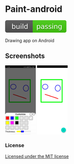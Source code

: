 # Paint-android
![Build](https://github.com/kirdmiv/TODO/blob/master/.github/workflows/build-passing.svg?branch=master)

Drawing app on Android

## Screenshots       
<img src="ext/images/srceenshot1.jpg" width ="100"/> <img src="ext/images/srceenshot3.jpg" width ="100"/>

### License
[Licensed under the MIT license](LICENSE)
